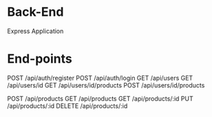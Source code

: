 # Back-End
Express Application 

# End-points
POST    /api/auth/register
POST    /api/auth/login
GET     /api/users
GET     /api/users/id
GET     /api/users/id/products
POST    /api/users/id/products

POST    /api/products
GET     /api/products
GET     /api/products/:id
PUT     /api/products/:id
DELETE  /api/products/:id